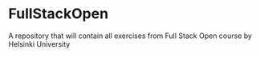 # FullStackOpen
A repository that will contain all exercises from Full Stack Open course by Helsinki University
